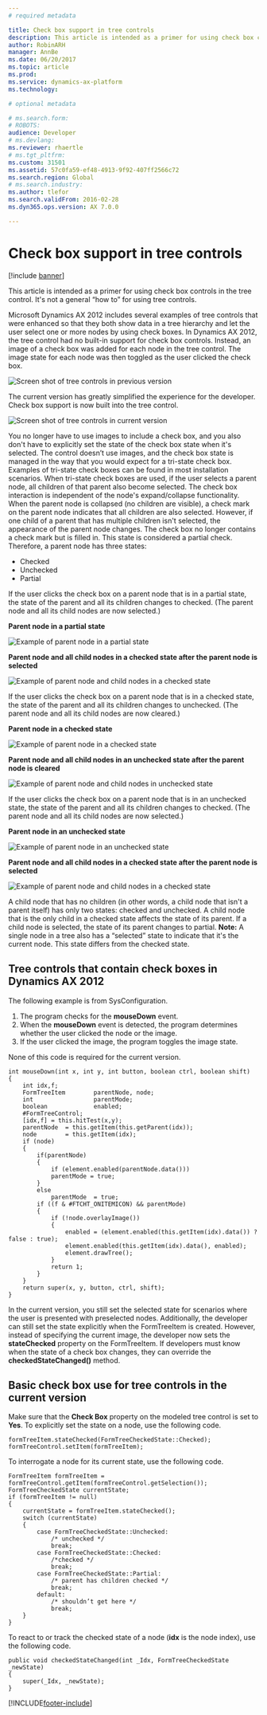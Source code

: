 ```yaml
---
# required metadata

title: Check box support in tree controls
description: This article is intended as a primer for using check box controls in the tree control. It's not a general 'how to' for using tree controls.
author: RobinARH
manager: AnnBe
ms.date: 06/20/2017
ms.topic: article
ms.prod: 
ms.service: dynamics-ax-platform
ms.technology: 

# optional metadata

# ms.search.form: 
# ROBOTS: 
audience: Developer
# ms.devlang: 
ms.reviewer: rhaertle
# ms.tgt_pltfrm: 
ms.custom: 31501
ms.assetid: 57c0fa59-ef48-4913-9f92-407ff2566c72
ms.search.region: Global
# ms.search.industry: 
ms.author: tlefor
ms.search.validFrom: 2016-02-28
ms.dyn365.ops.version: AX 7.0.0

---
```


# Check box support in tree controls

[!include [banner](../includes/banner.md)]

This article is intended as a primer for using check box controls in the tree control. It's not a general “how to” for using tree controls.

Microsoft Dynamics AX 2012 includes several examples of tree controls that were enhanced so that they both show data in a tree hierarchy and let the user select one or more nodes by using check boxes. In Dynamics AX 2012, the tree control had no built-in support for check box controls. Instead, an image of a check box was added for each node in the tree control. The image state for each node was then toggled as the user clicked the check box. 

![Screen shot of tree controls in previous version](./media/treecontrol_legacycheckbox.png) 

The current version has greatly simplified the experience for the developer. Check box support is now built into the tree control. 

![Screen shot of tree controls in current version](./media/treecontrol_ax7checkbox.png) 

You no longer have to use images to include a check box, and you also don't have to explicitly set the state of the check box state when it's selected. The control doesn’t use images, and the check box state is managed in the way that you would expect for a tri-state check box. Examples of tri-state check boxes can be found in most installation scenarios. When tri-state check boxes are used, if the user selects a parent node, all children of that parent also become selected. The check box interaction is independent of the node's expand/collapse functionality. When the parent node is collapsed (no children are visible), a check mark on the parent node indicates that all children are also selected. However, if one child of a parent that has multiple children isn't selected, the appearance of the parent node changes. The check box no longer contains a check mark but is filled in. This state is considered a partial check. Therefore, a parent node has three states:

-   Checked
-   Unchecked
-   Partial

If the user clicks the check box on a parent node that is in a partial state, the state of the parent and all its children changes to checked. (The parent node and all its child nodes are now selected.) 

**Parent node in a partial state** 

![Example of parent node in a partial state](./media/treecontrol_partialparent.png) 

**Parent node and all child nodes in a checked state after the parent node is selected**

![Example of parent node and child nodes in a checked state](./media/treecontrol_parent.png) 

If the user clicks the check box on a parent node that is in a checked state, the state of the parent and all its children changes to unchecked. (The parent node and all its child nodes are now cleared.) 

**Parent node in a checked state** 

![Example of parent node in a checked state](./media/treecontrol_parent.png)

**Parent node and all child nodes in an unchecked state after the parent node is cleared** 

![Example of parent node and child nodes in unchecked state](./media/treecontrol_noparent1.png) 

If the user clicks the check box on a parent node that is in an unchecked state, the state of the parent and all its children changes to checked. (The parent node and all its child nodes are now selected.) 

**Parent node in an unchecked state** 

![Example of parent node in an unchecked state](./media/treecontrol_noparent1.png) 

**Parent node and all child nodes in a checked state after the parent node is selected** 

![Example of parent node and child nodes in a checked state](./media/treecontrol_parent.png) 

A child node that has no children (in other words, a child node that isn't a parent itself) has only two states: checked and unchecked. A child node that is the only child in a checked state affects the state of its parent. If a child node is selected, the state of its parent changes to partial. **Note:** A single node in a tree also has a “selected” state to indicate that it's the current node. This state differs from the checked state.

## Tree controls that contain check boxes in Dynamics AX 2012
The following example is from SysConfiguration.

1.  The program checks for the **mouseDown** event.
2.  When the **mouseDown** event is detected, the program determines whether the user clicked the node or the image.
3.  If the user clicked the image, the program toggles the image state.

None of this code is required for the current version.

```xpp
int mouseDown(int x, int y, int button, boolean ctrl, boolean shift)
{
    int idx,f;
    FormTreeItem        parentNode, node;
    int                 parentMode;
    boolean             enabled;
    #FormTreeControl;
    [idx,f] = this.hitTest(x,y);
    parentNode  = this.getItem(this.getParent(idx));
    node        = this.getItem(idx);
    if (node)
    {
        if(parentNode)
        {
            if (element.enabled(parentNode.data()))
            parentMode = true;
        }
        else
            parentMode  = true;
        if ((f & #FTCHT_ONITEMICON) && parentMode)
        {
            if (!node.overlayImage())
            {
                enabled = (element.enabled(this.getItem(idx).data()) ? false : true);
                element.enabled(this.getItem(idx).data(), enabled);
                element.drawTree();
            }
            return 1;
        }
    }
    return super(x, y, button, ctrl, shift);
}
```

In the current version, you still set the selected state for scenarios where the user is presented with preselected nodes. Additionally, the developer can still set the state explicitly when the FormTreeItem is created. However, instead of specifying the current image, the developer now sets the **stateChecked** property on the FormTreeItem. If developers must know when the state of a check box changes, they can override the **checkedStateChanged()** method.

## Basic check box use for tree controls in the current version
Make sure that the **Check Box** property on the modeled tree control is set to **Yes**. To explicitly set the state on a node, use the following code.

```xpp
formTreeItem.stateChecked(FormTreeCheckedState::Checked);
formTreeControl.setItem(formTreeItem);
```

To interrogate a node for its current state, use the following code.

```xpp
FormTreeItem formTreeItem = formTreeControl.getItem(formTreeControl.getSelection());
FormTreeCheckedState currentState;
if (formTreeItem != null)
{
    currentState = formTreeItem.stateChecked();
    switch (currentState)
    {
        case FormTreeCheckedState::Unchecked:
            /* unchecked */
            break;
        case FormTreeCheckedState::Checked:
            /*checked */
            break;
        case FormTreeCheckedState::Partial:
            /* parent has children checked */
            break;
        default:
            /* shouldn’t get here */
            break;
    }
}
```

To react to or track the checked state of a node (**idx** is the node index), use the following code.

```xpp
public void checkedStateChanged(int _Idx, FormTreeCheckedState _newState)
{
    super(_Idx, _newState);
}
```




[!INCLUDE[footer-include](../../../includes/footer-banner.md)]